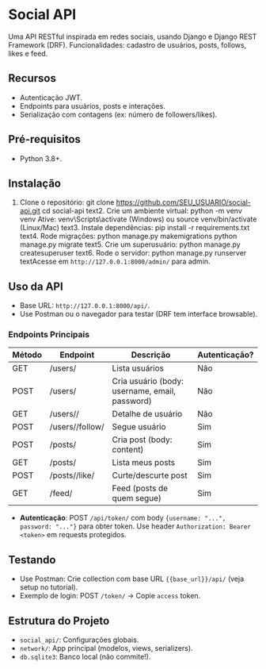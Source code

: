 # Social API 

Uma API RESTful inspirada em redes sociais, usando Django e Django REST Framework (DRF). Funcionalidades: cadastro de usuários, posts, follows, likes e feed.

## Recursos
- Autenticação JWT.
- Endpoints para usuários, posts e interações.
- Serialização com contagens (ex: número de followers/likes).

## Pré-requisitos
- Python 3.8+.

## Instalação
1. Clone o repositório:
git clone https://github.com/SEU_USUARIO/social-api.git
cd social-api
text2. Crie um ambiente virtual:
python -m venv venv
Ative: venv\Scripts\activate (Windows) ou source venv/bin/activate (Linux/Mac)
text3. Instale dependências:
pip install -r requirements.txt
text4. Rode migrações:
python manage.py makemigrations
python manage.py migrate
text5. Crie um superusuário:
python manage.py createsuperuser
text6. Rode o servidor:
python manage.py runserver
textAcesse em `http://127.0.0.1:8000/admin/` para admin.

## Uso da API
- Base URL: `http://127.0.0.1:8000/api/`.
- Use Postman ou o navegador para testar (DRF tem interface browsable).

### Endpoints Principais
| Método | Endpoint              | Descrição                          | Autenticação? |
|--------|-----------------------|------------------------------------|---------------|
| GET    | /users/              | Lista usuários                     | Não           |
| POST   | /users/              | Cria usuário (body: username, email, password) | Não           |
| GET    | /users/<id>/         | Detalhe de usuário                 | Não           |
| POST   | /users/<id>/follow/  | Segue usuário                      | Sim           |
| POST   | /posts/              | Cria post (body: content)          | Sim           |
| GET    | /posts/              | Lista meus posts                   | Sim           |
| POST   | /posts/<id>/like/    | Curte/descurte post                | Sim           |
| GET    | /feed/               | Feed (posts de quem segue)         | Sim           |

- **Autenticação**: POST `/api/token/` com body `{username: "...", password: "..."}` para obter token. Use header `Authorization: Bearer <token>` em requests protegidos.

## Testando
- Use Postman: Crie collection com base URL `{{base_url}}/api/` (veja setup no tutorial).
- Exemplo de login: POST `/token/` → Copie `access` token.

## Estrutura do Projeto
- `social_api/`: Configurações globais.
- `network/`: App principal (modelos, views, serializers).
- `db.sqlite3`: Banco local (não commite!).

